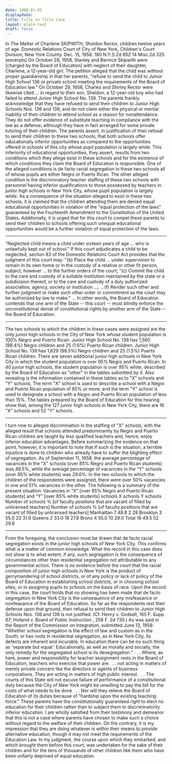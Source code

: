 ```yaml
---
date: 1000-01-01
displaydate: 
title: Title in Title Case
layout: plain-text
draft: false
---
```


In The Matter of Charlene SKIPWITH, Sheldon Rector, children
twelve years of age.
Domestic Relations Court of City of New York, Children's
Court Division, New York County.
Dec. 15, 1958.
180 N.Y.S.2d 852
14 Misc.2d 325
(excerpts)
On October 28, 1958, Stanley and Bernice Skipwith were [charged by the Board of Education]
with neglect of their daughter, Charlene, a 12-year-old girl. The petition alleged that the child
was without proper guardianship in that her parents, "refuse to send the child to Junior High
School 136 or private school meeting the requirements of the Board of Education law."
On October 29, 1958, Charles and Shirley Rector were likewise cited … in regard to their son,
Sheldon, a 12-year-old boy who had failed to attend Junior High School No. 139.
The parents frankly acknowledge that they have refused to send their children to Junior High
Schools Nos. 136 and 139, and do not claim either the physical or mental inability of their
children to attend school as a reason for nonattendance. They do not offer evidence of substitute
teaching in compliance with the law as a defense, although they have in fact arranged for some
private tutoring of their children.
The parents assert, in justification of their refusal to send their children to these two schools, that
both schools offer educationally inferior opportunities as compared to the opportunities offered
in schools of this city whose pupil population is largely white. This inferiority of educational
opportunities, they assert, results from two conditions which they allege exist in these schools
and for the existence of which conditions they claim the Board of Education is responsible. One
of the alleged conditions is de facto racial segregation in these two schools all of whose pupils
are either Negro or Puerto Rican. The other alleged condition is the discriminatory teacher
staffing of these two schools with personnel having inferior qualifications to those possessed by
teachers in junior high schools in New York City, whose pupil population is largely white.
As a consequence of the situation alleged to exist in these two schools, it is claimed that the
children attending them are denied equal educational opportunities in violation of the "equal
protection of the laws" guaranteed by the Fourteenth Amendment to the Constitution of the
United States. Additionally, it is urged that for this court to compel these parents to send their
children to schools offering such unequal educational opportunities would be a further violation
of equal protection of the laws.
***
"Neglected child means a child under sixteen years of age … who is unlawfully kept out of
school." If this court adjudicates a child to be neglected, section 83 of the Domestic Relations
Court Act provides that the judgment of this court may:
"(b) Place the child ... under supervision to remain in its own home or in the custody of a relative
or other fit person, subject, however ... to the further orders of the court;
"(c) Commit the child to the care and custody of a suitable institution maintained by the state or a
subdivision thereof, or to the care and custody of a duly authorized association, agency, society
or institution ...;
...(f) Render such other and further judgment or make such other order or commitment as the
court may be authorized by law to make."
… In other words, the Board of Education contends that one arm of the State -- this court --
must blindly enforce the unconstitutional denial of constitutional rights by another arm of the
State -- the Board of Education.
***
The two schools to which the children in these cases were assigned are the only junior high
schools in the City of New York whose student population is 100% Negro and Puerto Rican.
Junior High School No. 136 has 1,560 (98.4%) Negro children and 25 (1.6%) Puerto Rican
children. Junior High School No. 139 has 1,629 (98.5%) Negro children and 25 (1.5%) Puerto
Rican children.
There are seven additional junior high schools in New York City in which the student population
is over 95% Negro and Puerto Rican. In 40 junior high schools, the student population is over
95% white, described by the Board of Education as "other" in the tables submitted by it.
Also revealing is the information contained in these tables as to "X" schools and "Y" schools.
The term "X" school is used to describe a school with a Negro and Puerto Rican population of
85% or more; and the term "Y" school is used to designate a school with a Negro and Puerto
Rican population of less than 15%. The tables prepared by the Board of Education for this
hearing show that, among the 127 junior high schools in New York City, there are 16 "X"
schools and 52 "Y" schools.
***
I turn now to alleged discrimination in the staffing of "X" schools, with the alleged result that
schools attended predominantly by Negro and Puerto Rican children are taught by less qualified
teachers and, hence, enjoy inferior education advantages. Before summarizing the evidence on
that point, however, it is important to note that if such is the situation, a terrible injustice is done
to children who already have to suffer the blighting effect of segregation.
As of September 11, 1958, the average percentage of vacancies in the "X" schools (over 85%
Negro and Puerto Rican students) was 49.5%, while the average percentage of vacancies in the
"Y" schools (over 85% white students) was 29.6%. In the two schools to which the children of
the respondents were assigned, there were over 50% vacancies in one and 51% vacancies in the
other. The following is a summary of the present situation:
Vacancies in “X” [over 85% Negro and Puerto Rican students] and “Y” [over 85% white
students] schools
X schools Y schools
Number of
schools
% [of faculty
positions that are
vacant of filled
by unlicensed
teachers]
Number of
schools
% [of faculty
positions that are
vacant of filled
by unlicensed
teachers]
Manhattan 7 48.8 2 28
Brooklyn 3 55.0 22 31.6
Queens 2 33.0 18 27.8
Bronx 4 55.0 10 29.0
Total 16 49.5 52 29.6
***
From the foregoing, the conclusion must be drawn that de facto racial segregation exists in the
junior high schools of New York City. This confirms what is a matter of common knowledge.
What the record in this case does not show is to what extent, if any, such segregation is the
consequence of circumstances other than residential segregation not attributable to any
governmental action. There is no evidence before the court that the racial composition of junior
high schools in New York is the product of gerrymandering of school districts, or of any policy
or lack of policy of the Board of Education in establishing school districts, or in choosing school
sites, or in assigning pupils to schools on the basis of race. Upon the record in this case, the court
holds that no showing has been made that de facto segregation in New York City is the
consequence of any misfeasance or nonfeasance of the Board of Education. So far as the
respondents rest their defense upon that ground, their refusal to send their children to Junior High
Schools Nos. 136 and 139 is not justified. (Cf. Henry v. Godsell, 165 F. Supp. 87; Holland v.
Board of Public Instruction , 258 F. 2d 730.)
As was said in the Report of the Commission on Integration, submitted June 13, 1958: "Whether
school segregation is the effect of law and custom as in the South, or has roots in residential
segregation, as in New York City, its defects are inherent and incurable. In education there can be
no such thing as 'separate but equal.' Educationally, as well as morally and socially, the only
remedy for the segregated school is its desegregation." . . . Where, as here, power and
responsibility for teacher assignment rests in the Board of Education, teachers who exercise that
power are . . . not acting in matters of merely private concern like the directors or agents of
business corporations. They are acting in matters of high public interest . . . The courts of this
State will not excuse failure of performance of a constitutional duty because the City of New
York might be unwilling to pay the bill for the costs of what needs to be done . . . Nor will they
relieve the Board of Education of its duties because of "hardship upon the existing teaching
force."
These parents have the constitutionally guaranteed right to elect no education for their children
rather than to subject them to discriminatorily inferior education. I am wholly satisfied from their
testimony and demeanor that this is not a case where parents have chosen to make such a choice
without regard to the welfare of their children. On the contrary, it is my impression that they are
doing whatever is within their means to provide alternative education, though it may not meet the
requirements of the Education Law. In my judgment, the course upon which they embarked, and
which brought them before this court, was undertaken for the sake of their children and for the
tens of thousands of other children like them who have been unfairly deprived of equal
education.
